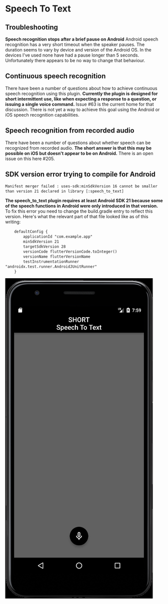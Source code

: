 # Speech To Text

## Troubleshooting
**Speech recognition stops after a brief pause on Android**
Android speech recognition has a very short timeout when the speaker pauses.
The duration seems to vary by device and version of the Android OS.
In the devices I've used none have had a pause longer than 5 seconds.
Unfortunately there appears to be no way to change that behaviour.

## Continuous speech recognition
There have been a number of questions about how to achieve continuous speech recognition using this plugin.
**Currently the plugin is designed for short intermittent use, like when expecting a response to a question, or issuing a single voice command.**
Issue #63 is the current home for that discussion.
There is not yet a way to achieve this goal using the Android or iOS speech recognition capabilities.

## Speech recognition from recorded audio
There have been a number of questions about whether speech can be recognized from recorded audio. 
**The short answer is that this may be possible on iOS but doesn't appear to be on Android.**
There is an open issue on this here #205.

## SDK version error trying to compile for Android 
```
Manifest merger failed : uses-sdk:minSdkVersion 16 cannot be smaller than version 21 declared in library [:speech_to_text]
```
**The speech_to_text plugin requires at least Android SDK 21 because some of the speech functions in Android were only introduced in that version.**
To fix this error you need to change the build.gradle entry to reflect this version. 
Here's what the relevant part of that file looked like as of this writing:
```
    defaultConfig {
        applicationId "com.example.app"
        minSdkVersion 21
        targetSdkVersion 28
        versionCode flutterVersionCode.toInteger()
        versionName flutterVersionName
        testInstrumentationRunner "androidx.test.runner.AndroidJUnitRunner"
    }
```

![This is an image](assets/readme/img.png)
